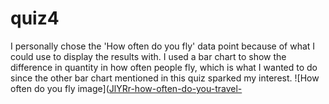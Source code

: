 # quiz4
I personally chose the 'How often do you fly' data point because of what I could use to display the results with. I used a bar chart to show the difference in quantity in how often people fly, which is what I wanted to do since the other bar chart mentioned in this quiz sparked my interest. 
![How often do you fly image]([JlYRr-how-often-do-you-travel-](https://github.com/user-attachments/assets/d46d54f8-6f99-4cae-aa31-951eb28755ae)
